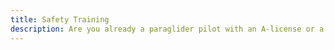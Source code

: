 ```yaml
---
title: Safety Training
description: Are you already a paraglider pilot with an A-license or a paragliding license, and you want to be optimally prepared for exceptional flight situations? Then join the Fly Tyrol flight school at the beautiful Lago Di Garda to simulate extreme situations under the professional guidance of Sebastian Kahn. Learn or perfect various descent techniques such as the spiral dive and the B-stall to master or avoid critical flight situations in the future.
---
```

